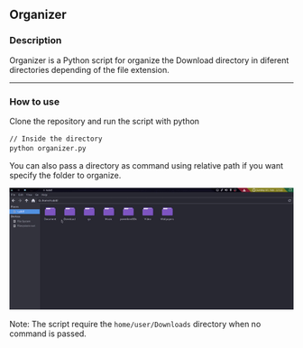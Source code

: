 ## Organizer

### Description

Organizer is a Python script for organize the Download directory in diferent directories depending of the file extension.
<hr>

### How to use

Clone the repository and run the script with python
```bash
// Inside the directory
python organizer.py
```
You can also pass a directory as command using relative path if you want specify the folder to organize.

[![Example](./example.gif)](./example.gif)

Note: The script require the ```home/user/Downloads``` directory when no command is passed.